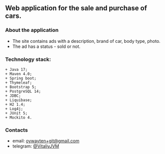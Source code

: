 ## Web application for the sale and purchase of cars.

### About the application
+ The site contains ads with a description, brand of car, body type, photo. 
+ The ad has a status - sold or not. 

### Technology stack:
```text
+ Java 17;
+ Maven 4.0;
+ Spring boot;
+ Thymeleaf;
+ Bootstrap 5;
+ PostgreSQL 14;
+ JDBC;
+ Liquibase;
+ H2 1.4;
+ Log4j;
+ JUnit 5;
+ Mockito 4. 
```

### Contacts
+ email: [oywayten+git@gmail.com](mailto:oywayten+git@gmail.com)
+ telegram: [@VitaliyJVM](https://t.me/VitaliyJVM/ "go to t.me/VitaliyJVM")